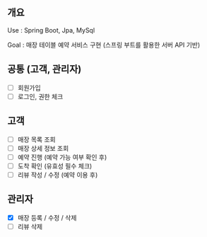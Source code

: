 ## 개요

Use : Spring Boot, Jpa, MySql

Goal : 매장 테이블 예약 서비스 구현 (스프링 부트를 활용한 서버 API 기반)

## 공통 (고객, 관리자)
- [ ] 회원가입
- [ ] 로그인, 권한 체크

## 고객
- [ ] 매장 목록 조회
- [ ] 매장 상세 정보 조회
- [ ] 예약 진행 (예약 가능 여부 확인 후)
- [ ] 도착 확인 (유효성 필수 체크)
- [ ] 리뷰 작성 / 수정 (예약 이용 후)

## 관리자
- [x] 매장 등록 / 수정 / 삭제
- [ ] 리뷰 삭제
